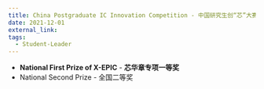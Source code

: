 ```yaml
---
title: China Postgraduate IC Innovation Competition - 中国研究生创“芯”大赛
date: 2021-12-01
external_link: 
tags:
  - Student-Leader
---
```

- **National First Prize of X-EPIC** - **芯华章专项一等奖**
- National Second Prize - 全国二等奖

<!--more-->
